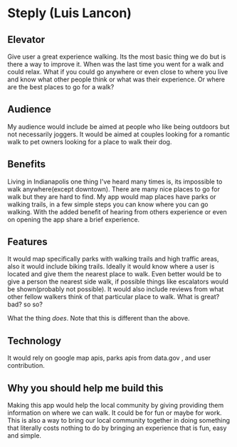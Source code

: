 # Steply (Luis Lancon)

## Elevator

<!-- A one or two sentence synopsis of what your idea is. -->

Give user a great experience walking. Its the most basic thing we do but is there a way to improve it.
When was the last time you went for a walk and could relax. What if you could go anywhere or even close to where you live and know what other people think or what was their experience. Or where are the best places to go for a walk?

## Audience

My audience would include be aimed at people who like being outdoors but not necessarily joggers.
It would be aimed at couples looking for a romantic walk to pet owners looking for a place to walk their dog.


<!-- Further note: Your idea might have a few different audiences. -->

## Benefits

Living in Indianapolis one thing I've heard many times is, its impossible to walk anywhere(except downtown). There are many nice places to go for walk but they are hard to find. My app would map places have parks or walking trails, in a few simple steps you can know where you can go walking. With the added benefit of hearing from others experience or even on opening the app share a brief experience.
<!-- Why said audience would use this thing. What do they get out of it? -->

## Features

It would map specifically parks with walking trails and high traffic areas, also it would include biking trails. Ideally it would know where a user is located and give them the nearest place to walk. Even better would be to give a person the nearest side walk, if possible things like escalators would be shown(probably not possible). It would also include reviews from what other fellow walkers think of that particular place to walk. What is great? bad? so so?

What the thing _does_. Note that this is different than the above.

## Technology

It would rely on google map apis, parks apis from data.gov , and user contribution.
<!-- Specific APIs, integrations and technologies you expect to use. -->

## Why you should help me build this

Making this app would help the local community by giving providing them information on where we can walk. It could be for fun or maybe for work. This is also a way to bring our local community together in doing something that literally costs nothing to do by bringing an experience that is fun, easy and simple.

<!-- Make a pitch for a peer to help you with this project. -->
